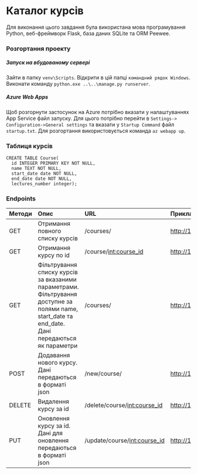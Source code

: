 # Каталог курсів
Для виконання цього завдання була використана мова програмування Python, веб-фреймворк Flask, база даних SQLite та ORM Peewee.
### Розгортання проекту
##### Запуск на вбудованому сервері
Зайти в папку `venv\Scripts`.
Відкрити в цій папці `командний рядок Windows`.
Виконати команду `python.exe ..\..\manage.py runserver`.
##### Azure Web Apps
Щоб розгорнути застосунок на Azure потрібно вказати у налаштуваннях App Service файл запуску.
Для цього потрібно перейти в `Settings-> Configuration->General settings` та вказати у `Startup Command` файл `startup.txt`.
Для розгортання використовується команда `az webapp up`.
### Таблиця курсів
```
CREATE TABLE Course(
  id INTEGER PRIMARY KEY NOT NULL,
  name TEXT NOT NULL,
  start_date date NOT NULL,
  end_date date NOT NULL,
  lectures_number integer);
```

### Endpoints
| Методи      | Опис | URL     | Приклад запиту | JSON|
| :---        |    :----   |          :--- | :---| :---|
| GET      | Отримання повного списку курсів       | /courses/   |http://127.0.0.1:5000/courses/|
| GET      | Отримання курсу по id       | /course/<int:course_id>   |http://127.0.0.1:5000/course/4|
| GET   | Фільтрування списку курсів за вказаними параметрами. Фільтрування доступне за полями name, start_date та end_date. Дані передаються як параметри        | /courses/|http://127.0.0.1:5000/courses/|```{"name":"Java","start_date":"2021-03-30","end_date":"2021-09-30"}```
| POST   | Додавання нового курсу. Дані передаються в форматі json      | /new/course/ |http://127.0.0.1:5000/new/course/ |```{"name": "C++ Course Advanced","start_date": "2021-06-30","end_date": "2021-09-30","lectures_number": 30} ```|
| DELETE   | Видалення курсу за id        | /delete/course/<int:course_id>     |http://127.0.0.1:5000/delete/course/3|
| PUT   | Оновлення курсу за id. Дані для оновлення передаються в форматі json       | /update/course/<int:course_id>   |http://127.0.0.1:5000/update/course/5|```{"name": "C++ Course Advanced","end_date": "2021-09-30","lectures_number": 10} ```|

